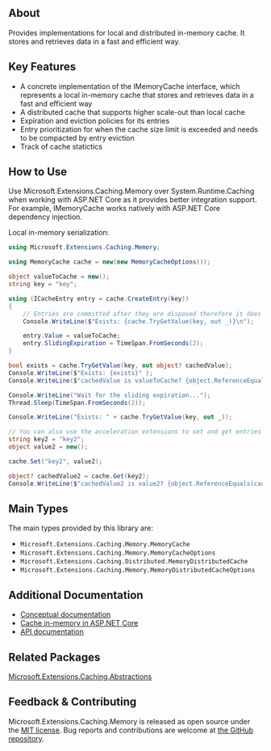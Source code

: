## About

<!-- A description of the package and where one can find more documentation -->

Provides implementations for local and distributed in-memory cache. It stores and retrieves data in a fast and efficient way.

## Key Features

<!-- The key features of this package -->

* A concrete implementation of the IMemoryCache interface, which represents a local in-memory cache that stores and retrieves data in a fast and efficient way
* A distributed cache that supports higher scale-out than local cache
* Expiration and eviction policies for its entries
* Entry prioritization for when the cache size limit is exceeded and needs to be compacted by entry eviction
* Track of cache statictics

## How to Use

<!-- A compelling example on how to use this package with code, as well as any specific guidelines for when to use the package -->

Use Microsoft.Extensions.Caching.Memory over System.Runtime.Caching when working with ASP.NET Core as it provides better integration support. For example, IMemoryCache works natively with ASP.NET Core dependency injection.

Local in-memory serialization:
```csharp
using Microsoft.Extensions.Caching.Memory;

using MemoryCache cache = new(new MemoryCacheOptions());

object valueToCache = new();
string key = "key";

using (ICacheEntry entry = cache.CreateEntry(key))
{
    // Entries are committed after they are disposed therefore it does not exist yet.
    Console.WriteLine($"Exists: {cache.TryGetValue(key, out _)}\n");

    entry.Value = valueToCache;
    entry.SlidingExpiration = TimeSpan.FromSeconds(2);
}

bool exists = cache.TryGetValue(key, out object? cachedValue);
Console.WriteLine($"Exists: {exists}" );
Console.WriteLine($"cachedValue is valueToCache? {object.ReferenceEquals(cachedValue, valueToCache)}\n");

Console.WriteLine("Wait for the sliding expiration...");
Thread.Sleep(TimeSpan.FromSeconds(2));

Console.WriteLine("Exists: " + cache.TryGetValue(key, out _));

// You can also use the acceleration extensions to set and get entries
string key2 = "key2";
object value2 = new();

cache.Set("key2", value2);

object? cachedValue2 = cache.Get(key2);
Console.WriteLine($"cachedValue2 is value2? {object.ReferenceEquals(cachedValue2, value2)}");
```

## Main Types

<!-- The main types provided in this library -->

The main types provided by this library are:

* `Microsoft.Extensions.Caching.Memory.MemoryCache`
* `Microsoft.Extensions.Caching.Memory.MemoryCacheOptions`
* `Microsoft.Extensions.Caching.Distributed.MemoryDistributedCache`
* `Microsoft.Extensions.Caching.Memory.MemoryDistributedCacheOptions`

## Additional Documentation

<!-- Links to further documentation. Remove conceptual documentation if not available for the library. -->

* [Conceptual documentation](https://learn.microsoft.com/dotnet/core/extensions/caching)
* [Cache in-memory in ASP.NET Core](https://learn.microsoft.com/aspnet/core/performance/caching/memory)
* [API documentation](https://learn.microsoft.com/dotnet/api/microsoft.extensions.caching.memory)

## Related Packages

<!-- The related packages associated with this package -->

[Microsoft.Extensions.Caching.Abstractions](https://www.nuget.org/packages/Microsoft.Extensions.Caching.Abstractions)

## Feedback & Contributing

<!-- How to provide feedback on this package and contribute to it -->

Microsoft.Extensions.Caching.Memory is released as open source under the [MIT license](https://licenses.nuget.org/MIT). Bug reports and contributions are welcome at [the GitHub repository](https://github.com/dotnet/runtime).
